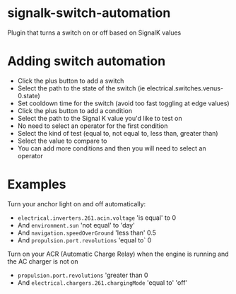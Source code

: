 # signalk-switch-automation

Plugin that turns a switch on or off based on SignalK values

Adding switch automation
========================

* Click the plus button to add a switch
* Select the path to the state of the switch (ie electrical.switches.venus-0.state)
* Set cooldown time for the switch (avoid too fast toggling at edge values)
* Click the plus button to add a condition
* Select the path to the Signal K value you'd like to test on
* No need to select an operator for the first condition
* Select the kind of test (equal to, not equal to, less than, greater than)
* Select the value to compare to
* You can add more conditions and then you will need to select an operator

Examples
========

Turn your anchor light on and off automatically:
  * `electrical.inverters.261.acin.voltage` 'is equal' to 0
  * And `environment.sun` 'not equal' to 'day'
  * And `navigation.speedOverGround` 'less than' 0.5
  * And `propulsion.port.revolutions` 'equal to` 0

Turn on your ACR (Automatic Charge Relay) when the engine is running and the AC charger is not on
  * `propulsion.port.revolutions` 'greater than 0
  * And `electrical.chargers.261.chargingMode` 'equal to' 'off'
